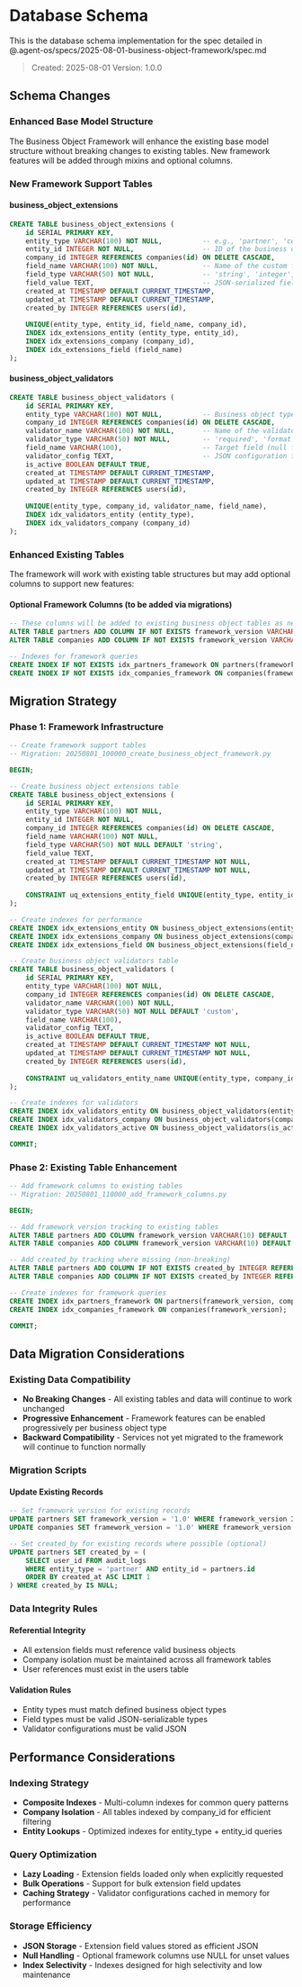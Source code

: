 # Database Schema

This is the database schema implementation for the spec detailed in @.agent-os/specs/2025-08-01-business-object-framework/spec.md

> Created: 2025-08-01
> Version: 1.0.0

## Schema Changes

### Enhanced Base Model Structure

The Business Object Framework will enhance the existing base model structure without breaking changes to existing tables. New framework features will be added through mixins and optional columns.

### New Framework Support Tables

#### business_object_extensions
```sql
CREATE TABLE business_object_extensions (
    id SERIAL PRIMARY KEY,
    entity_type VARCHAR(100) NOT NULL,          -- e.g., 'partner', 'company', 'product'
    entity_id INTEGER NOT NULL,                 -- ID of the business object
    company_id INTEGER REFERENCES companies(id) ON DELETE CASCADE,
    field_name VARCHAR(100) NOT NULL,           -- Name of the custom field
    field_type VARCHAR(50) NOT NULL,            -- 'string', 'integer', 'decimal', 'boolean', 'date'
    field_value TEXT,                           -- JSON-serialized field value
    created_at TIMESTAMP DEFAULT CURRENT_TIMESTAMP,
    updated_at TIMESTAMP DEFAULT CURRENT_TIMESTAMP,
    created_by INTEGER REFERENCES users(id),
    
    UNIQUE(entity_type, entity_id, field_name, company_id),
    INDEX idx_extensions_entity (entity_type, entity_id),
    INDEX idx_extensions_company (company_id),
    INDEX idx_extensions_field (field_name)
);
```

#### business_object_validators
```sql
CREATE TABLE business_object_validators (
    id SERIAL PRIMARY KEY,
    entity_type VARCHAR(100) NOT NULL,          -- Business object type
    company_id INTEGER REFERENCES companies(id) ON DELETE CASCADE,
    validator_name VARCHAR(100) NOT NULL,       -- Name of the validator
    validator_type VARCHAR(50) NOT NULL,        -- 'required', 'format', 'range', 'custom'
    field_name VARCHAR(100),                    -- Target field (null for entity-level validators)
    validator_config TEXT,                      -- JSON configuration for the validator
    is_active BOOLEAN DEFAULT TRUE,
    created_at TIMESTAMP DEFAULT CURRENT_TIMESTAMP,
    updated_at TIMESTAMP DEFAULT CURRENT_TIMESTAMP,
    created_by INTEGER REFERENCES users(id),
    
    UNIQUE(entity_type, company_id, validator_name, field_name),
    INDEX idx_validators_entity (entity_type),
    INDEX idx_validators_company (company_id)
);
```

### Enhanced Existing Tables

The framework will work with existing table structures but may add optional columns to support new features:

#### Optional Framework Columns (to be added via migrations)
```sql
-- These columns will be added to existing business object tables as needed
ALTER TABLE partners ADD COLUMN IF NOT EXISTS framework_version VARCHAR(10) DEFAULT '1.0';
ALTER TABLE companies ADD COLUMN IF NOT EXISTS framework_version VARCHAR(10) DEFAULT '1.0';

-- Indexes for framework queries
CREATE INDEX IF NOT EXISTS idx_partners_framework ON partners(framework_version, company_id);
CREATE INDEX IF NOT EXISTS idx_companies_framework ON companies(framework_version);
```

## Migration Strategy

### Phase 1: Framework Infrastructure
```sql
-- Create framework support tables
-- Migration: 20250801_100000_create_business_object_framework.py

BEGIN;

-- Create business object extensions table
CREATE TABLE business_object_extensions (
    id SERIAL PRIMARY KEY,
    entity_type VARCHAR(100) NOT NULL,
    entity_id INTEGER NOT NULL,
    company_id INTEGER REFERENCES companies(id) ON DELETE CASCADE,
    field_name VARCHAR(100) NOT NULL,
    field_type VARCHAR(50) NOT NULL DEFAULT 'string',
    field_value TEXT,
    created_at TIMESTAMP DEFAULT CURRENT_TIMESTAMP NOT NULL,
    updated_at TIMESTAMP DEFAULT CURRENT_TIMESTAMP NOT NULL,
    created_by INTEGER REFERENCES users(id),
    
    CONSTRAINT uq_extensions_entity_field UNIQUE(entity_type, entity_id, field_name, company_id)
);

-- Create indexes for performance
CREATE INDEX idx_extensions_entity ON business_object_extensions(entity_type, entity_id);
CREATE INDEX idx_extensions_company ON business_object_extensions(company_id);
CREATE INDEX idx_extensions_field ON business_object_extensions(field_name);

-- Create business object validators table
CREATE TABLE business_object_validators (
    id SERIAL PRIMARY KEY,
    entity_type VARCHAR(100) NOT NULL,
    company_id INTEGER REFERENCES companies(id) ON DELETE CASCADE,
    validator_name VARCHAR(100) NOT NULL,
    validator_type VARCHAR(50) NOT NULL DEFAULT 'custom',
    field_name VARCHAR(100),
    validator_config TEXT,
    is_active BOOLEAN DEFAULT TRUE,
    created_at TIMESTAMP DEFAULT CURRENT_TIMESTAMP NOT NULL,
    updated_at TIMESTAMP DEFAULT CURRENT_TIMESTAMP NOT NULL,
    created_by INTEGER REFERENCES users(id),
    
    CONSTRAINT uq_validators_entity_name UNIQUE(entity_type, company_id, validator_name, field_name)
);

-- Create indexes for validators
CREATE INDEX idx_validators_entity ON business_object_validators(entity_type);
CREATE INDEX idx_validators_company ON business_object_validators(company_id);
CREATE INDEX idx_validators_active ON business_object_validators(is_active, entity_type);

COMMIT;
```

### Phase 2: Existing Table Enhancement
```sql
-- Add framework columns to existing tables
-- Migration: 20250801_110000_add_framework_columns.py

BEGIN;

-- Add framework version tracking to existing tables
ALTER TABLE partners ADD COLUMN framework_version VARCHAR(10) DEFAULT '1.0';
ALTER TABLE companies ADD COLUMN framework_version VARCHAR(10) DEFAULT '1.0';

-- Add created_by tracking where missing (non-breaking)
ALTER TABLE partners ADD COLUMN IF NOT EXISTS created_by INTEGER REFERENCES users(id);
ALTER TABLE companies ADD COLUMN IF NOT EXISTS created_by INTEGER REFERENCES users(id);

-- Create indexes for framework queries
CREATE INDEX idx_partners_framework ON partners(framework_version, company_id);
CREATE INDEX idx_companies_framework ON companies(framework_version);

COMMIT;
```

## Data Migration Considerations

### Existing Data Compatibility

- **No Breaking Changes** - All existing tables and data will continue to work unchanged
- **Progressive Enhancement** - Framework features can be enabled progressively per business object type
- **Backward Compatibility** - Services not yet migrated to the framework will continue to function normally

### Migration Scripts

#### Update Existing Records
```sql
-- Set framework version for existing records
UPDATE partners SET framework_version = '1.0' WHERE framework_version IS NULL;
UPDATE companies SET framework_version = '1.0' WHERE framework_version IS NULL;

-- Set created_by for existing records where possible (optional)
UPDATE partners SET created_by = (
    SELECT user_id FROM audit_logs 
    WHERE entity_type = 'partner' AND entity_id = partners.id 
    ORDER BY created_at ASC LIMIT 1
) WHERE created_by IS NULL;
```

### Data Integrity Rules

#### Referential Integrity
- All extension fields must reference valid business objects
- Company isolation must be maintained across all framework tables
- User references must exist in the users table

#### Validation Rules
- Entity types must match defined business object types
- Field types must be valid JSON-serializable types
- Validator configurations must be valid JSON

## Performance Considerations

### Indexing Strategy

- **Composite Indexes** - Multi-column indexes for common query patterns
- **Company Isolation** - All tables indexed by company_id for efficient filtering
- **Entity Lookups** - Optimized indexes for entity_type + entity_id queries

### Query Optimization

- **Lazy Loading** - Extension fields loaded only when explicitly requested
- **Bulk Operations** - Support for bulk extension field updates
- **Caching Strategy** - Validator configurations cached in memory for performance

### Storage Efficiency

- **JSON Storage** - Extension field values stored as efficient JSON
- **Null Handling** - Optional framework columns use NULL for unset values
- **Index Selectivity** - Indexes designed for high selectivity and low maintenance